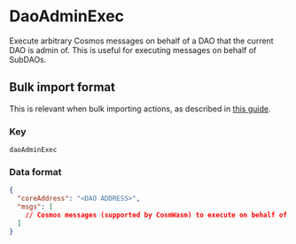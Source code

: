 # DaoAdminExec

Execute arbitrary Cosmos messages on behalf of a DAO that the current DAO is
admin of. This is useful for executing messages on behalf of SubDAOs.

## Bulk import format

This is relevant when bulk importing actions, as described in [this
guide](https://github.com/DA0-DA0/dao-dao-ui/wiki/Bulk-importing-actions).

### Key

`daoAdminExec`

### Data format

```json
{
  "coreAddress": "<DAO ADDRESS>",
  "msgs": [
    // Cosmos messages (supported by CosmWasm) to execute on behalf of the DAO.
  ]
}
```
